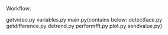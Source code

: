 Workflow:

getvideo.py
variables.py
main.py(contains below:
detectface.py
getdifference.py
detrend.py
performfft.py
plot.py
sendvalue.py)

